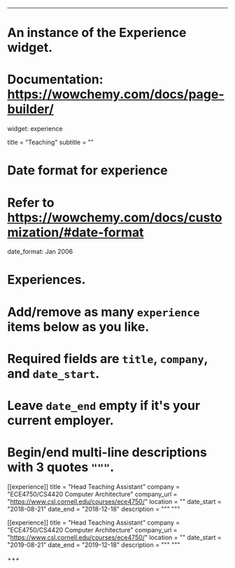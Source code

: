 ---
# An instance of the Experience widget.
# Documentation: https://wowchemy.com/docs/page-builder/
widget: experience

title = "Teaching"
subtitle = ""

# Date format for experience
#   Refer to https://wowchemy.com/docs/customization/#date-format
date_format: Jan 2006

# Experiences.
#   Add/remove as many `experience` items below as you like.
#   Required fields are `title`, `company`, and `date_start`.
#   Leave `date_end` empty if it's your current employer.
#   Begin/end multi-line descriptions with 3 quotes `"""`.
[[experience]]
  title = "Head Teaching Assistant"
  company = "ECE4750/CS4420 Computer Architecture"
  company_url = "https://www.csl.cornell.edu/courses/ece4750/"
  location = ""
  date_start = "2018-08-21"
  date_end = "2018-12-18"
  description = """
  """

[[experience]]
  title = "Head Teaching Assistant"
  company = "ECE4750/CS4420 Computer Architecture"
  company_url = "https://www.csl.cornell.edu/courses/ece4750/"
  location = ""
  date_start = "2019-08-21"
  date_end = "2019-12-18"
  description = """
  """

+++

